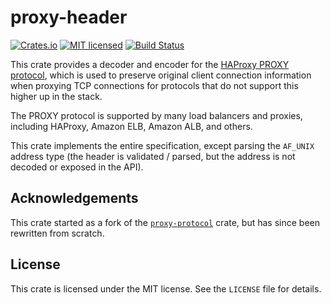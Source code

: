 # proxy-header

[![Crates.io][crates-badge]][crates-url]
[![MIT licensed][mit-badge]][mit-url]
[![Build Status][actions-badge]][actions-url]

[crates-badge]: https://img.shields.io/crates/v/proxy-header.svg
[crates-url]: https://crates.io/crates/proxy-header
[mit-badge]: https://img.shields.io/badge/license-MIT-blue.svg
[mit-url]: https://github.com/tibordp/proxy-header/blob/main/LICENSE
[actions-badge]: https://github.com/tibordp/proxy-header/workflows/Rust/badge.svg
[actions-url]: https://github.com/tibordp/proxy-header/actions?query=workflow%3ARust+branch%3Amain

This crate provides a decoder and encoder for the
[HAProxy PROXY protocol](https://www.haproxy.org/download/2.8/doc/proxy-protocol.txt),
which is used to preserve original client connection information when proxying TCP
connections for protocols that do not support this higher up in the stack.

The PROXY protocol is supported by many load balancers and proxies, including HAProxy,
Amazon ELB, Amazon ALB, and others.

This crate implements the entire specification, except parsing the `AF_UNIX` address
type (the header is validated / parsed, but the address is not decoded or exposed in
the API).

## Acknowledgements

This crate started as a fork of the [`proxy-protocol`](https://crates.io/crates/proxy-protocol)
crate, but has since been rewritten from scratch.

## License

This crate is licensed under the MIT license. See the `LICENSE` file for details.
